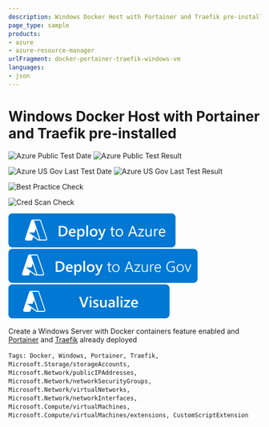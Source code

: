 ```yaml
---
description: Windows Docker Host with Portainer and Traefik pre-installed
page_type: sample
products:
- azure
- azure-resource-manager
urlFragment: docker-portainer-traefik-windows-vm
languages:
- json
---
```

# Windows Docker Host with Portainer and Traefik pre-installed

![Azure Public Test Date](https://azurequickstartsservice.blob.core.windows.net/badges/application-workloads/traefik/docker-portainer-traefik-windows-vm/PublicLastTestDate.svg)
![Azure Public Test Result](https://azurequickstartsservice.blob.core.windows.net/badges/application-workloads/traefik/docker-portainer-traefik-windows-vm/PublicDeployment.svg)

![Azure US Gov Last Test Date](https://azurequickstartsservice.blob.core.windows.net/badges/application-workloads/traefik/docker-portainer-traefik-windows-vm/FairfaxLastTestDate.svg)
![Azure US Gov Last Test Result](https://azurequickstartsservice.blob.core.windows.net/badges/application-workloads/traefik/docker-portainer-traefik-windows-vm/FairfaxDeployment.svg)

![Best Practice Check](https://azurequickstartsservice.blob.core.windows.net/badges/application-workloads/traefik/docker-portainer-traefik-windows-vm/BestPracticeResult.svg)

![Cred Scan Check](https://azurequickstartsservice.blob.core.windows.net/badges/application-workloads/traefik/docker-portainer-traefik-windows-vm/CredScanResult.svg)

[![Deploy To Azure](https://raw.githubusercontent.com/Azure/azure-quickstart-templates/master/1-CONTRIBUTION-GUIDE/images/deploytoazure.svg?sanitize=true)](https://portal.azure.com/#create/Microsoft.Template/uri/https%3A%2F%2Fraw.githubusercontent.com%2FAzure%2Fazure-quickstart-templates%2Fmaster%2Fapplication-workloads%2Ftraefik%2Fdocker-portainer-traefik-windows-vm%2Fazuredeploy.json/createUIDefinitionUri/https%3A%2F%2Fraw.githubusercontent.com%2FAzure%2Fazure-quickstart-templates%2Fmaster%2Fapplication-workloads%2Ftraefik%2Fdocker-portainer-traefik-windows-vm%2FcreateUiDefinition.json)
[![Deploy To Azure US Gov](https://raw.githubusercontent.com/Azure/azure-quickstart-templates/master/1-CONTRIBUTION-GUIDE/images/deploytoazuregov.svg?sanitize=true)](https://portal.azure.us/#create/Microsoft.Template/uri/https%3A%2F%2Fraw.githubusercontent.com%2FAzure%2Fazure-quickstart-templates%2Fmaster%2Fapplication-workloads%2Ftraefik%2Fdocker-portainer-traefik-windows-vm%2Fazuredeploy.json/createUIDefinitionUri/https%3A%2F%2Fraw.githubusercontent.com%2FAzure%2Fazure-quickstart-templates%2Fmaster%2Fapplication-workloads%2Ftraefik%2Fdocker-portainer-traefik-windows-vm%2FcreateUiDefinition.json)
[![Visualize](https://raw.githubusercontent.com/Azure/azure-quickstart-templates/master/1-CONTRIBUTION-GUIDE/images/visualizebutton.svg?sanitize=true)](http://armviz.io/#/?load=https%3A%2F%2Fraw.githubusercontent.com%2FAzure%2Fazure-quickstart-templates%2Fmaster%2Fapplication-workloads%2Ftraefik%2Fdocker-portainer-traefik-windows-vm%2Fazuredeploy.json)

Create a Windows Server with Docker containers feature enabled and [Portainer](https://portainer.io) and [Traefik](https://traefik.io) already deployed

`Tags: Docker, Windows, Portainer, Traefik, Microsoft.Storage/storageAccounts, Microsoft.Network/publicIPAddresses, Microsoft.Network/networkSecurityGroups, Microsoft.Network/virtualNetworks, Microsoft.Network/networkInterfaces, Microsoft.Compute/virtualMachines, Microsoft.Compute/virtualMachines/extensions, CustomScriptExtension`
